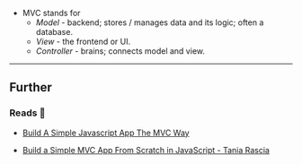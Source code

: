- MVC stands for
    - _Model_ - backend; stores / manages data and its logic; often a database.
    - _View_ - the frontend or UI.
    - _Controller_ - brains; connects model and view.

---
## Further

### Reads 📄

- [Build A Simple Javascript App The MVC Way](https://www.awwwards.com/build-a-simple-javascript-app-the-mvc-way.html)

- [Build a Simple MVC App From Scratch in JavaScript - Tania Rascia](https://www.taniarascia.com/javascript-mvc-todo-app/)